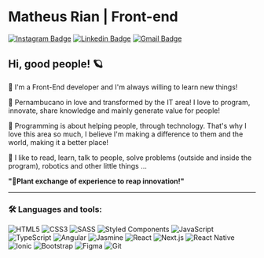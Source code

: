 # Matheus Rian | Front-end
[![Instagram Badge](https://img.shields.io/badge/-@Matheus_Rian-52BAC4?style=flat-square&labelColor=52BAC4&logo=instagram&logoColor=white&link=https://www.instagram.com/_matheus_rian/)](https://www.instagram.com/_matheus_rian/) 
[![Linkedin Badge](https://img.shields.io/badge/-Matheus_Rian-52BAC4?style=flat-square&logo=Linkedin&logoColor=white&link=https://www.linkedin.com/in/matheus-riann/)](https://www.linkedin.com/in/matheus-rian-19b81a183/) 
[![Gmail Badge](https://img.shields.io/badge/-souzamatheusrian@gmail.com-52BAC4?style=flat-square&logo=Gmail&logoColor=white&link=mailto:souzamatheusrian@gmail.com)](mailto:souzamatheusrian@gmail.com)
####
## Hi, good people! 🪐
<p>📒 I'm a Front-End developer and I'm always willing to learn new things!</p> 
<p>📘 Pernambucano in love and transformed by the IT area! I love to program, innovate, share knowledge and mainly generate value for people!</p>
<p>📕 Programming is about helping people, through technology. That's why I love this area so much, I believe I'm making a difference to them and the world, making it a better place!</p>
<p>📗 I like to read, learn, talk to people, solve problems (outside and inside the program), robotics and other little things ...</p>

**"🌱Plant exchange of experience to reap innovation!"**

***

<h3 align="left">🛠 Languages and tools:</h3>

  ![HTML5](https://img.shields.io/badge/-HTML5-E34F26?style=flat-square&logo=html5&logoColor=white)
  ![CSS3](https://img.shields.io/badge/-CSS3-549FDE?style=flat-square&logo=css3&logoColor=white)
  ![SASS](https://img.shields.io/badge/-SASS-C76494?style=flat-square&logo=sass&logoColor=white)
  ![Styled Components](https://img.shields.io/badge/-Styled_Components-db7092?style=flat-square&logo=styled-components&logoColor=white)
  ![JavaScript](https://img.shields.io/badge/-JavaScript-F7B93E?style=flat-square&logo=javascript&logoColor=fff)
  ![TypeScript](https://img.shields.io/badge/-TypeScript-3178C6?style=flat-square&logo=typescript&logoColor=fff)
  ![Angular](https://img.shields.io/badge/-Angular-BD002E?style=flat-square&logo=angular&logoColor=white)
  ![Jasmine](https://img.shields.io/badge/-Jasmine-8A4182?style=flat-square&logo=jasmine&logoColor=white)
  ![React](https://img.shields.io/badge/-React.js-45b8d8?style=flat-square&logo=react&logoColor=white)
  ![Next.js](https://img.shields.io/badge/-Next.js-0D1117?style=flat-square&logo=next.js&logoColor=white)
  ![React Native](https://img.shields.io/badge/-React%20Native-45b8d8?style=flat-square&logo=react&logoColor=white)
  ![Ionic](https://img.shields.io/badge/-Ionic-84AAF7?style=flat-square&logo=ionic&logoColor=white)
  ![Bootstrap](https://img.shields.io/badge/-Bootstrap-533B78?style=flat-square&logo=bootstrap&logoColor=white)
  ![Figma](https://img.shields.io/badge/-Figma-F46255?style=flat-square&logo=figma&logoColor=white)
  ![Git](https://img.shields.io/badge/-Git-F05032?style=flat-square&logo=git&logoColor=white) 
 
<!--
**Matheus-Rian/Matheus-Rian** is a ✨ _special_ ✨ repository because its `README.md` (this file) appears on your GitHub profile.

Here are some ideas to get you started:

- 🔭 I’m currently working on ...
- 🌱 I’m currently learning ...
- 👯 I’m looking to collaborate on ...
- 🤔 I’m looking for help with ...
- 💬 Ask me about ...
- 📫 How to reach me: ...
- 😄 Pronouns: ...
- ⚡ Fun fact: ...
-->
